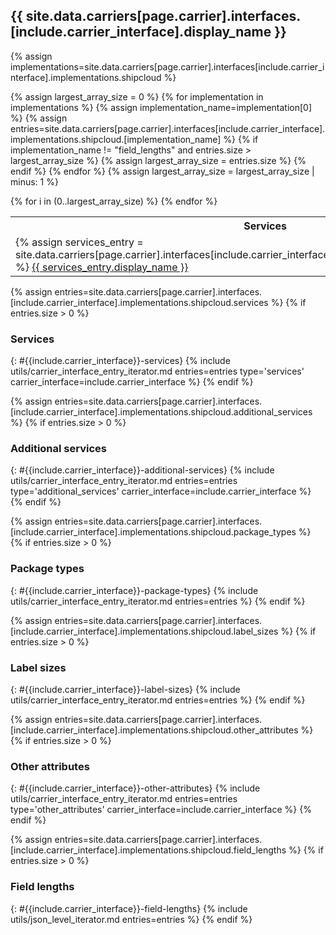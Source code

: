## {{ site.data.carriers[page.carrier].interfaces.[include.carrier_interface].display_name }}

{% assign implementations=site.data.carriers[page.carrier].interfaces[include.carrier_interface].implementations.shipcloud %}

{% assign largest_array_size = 0 %}
{% for implementation in implementations %}
    {% assign implementation_name=implementation[0] %}
    {% assign entries=site.data.carriers[page.carrier].interfaces[include.carrier_interface].implementations.shipcloud.[implementation_name] %}
    {% if implementation_name != "field_lengths" and entries.size > largest_array_size %}
        {% assign largest_array_size = entries.size %}
    {% endif %}
{% endfor %}
{% assign largest_array_size = largest_array_size | minus: 1 %}

<table class="table table-striped table-hover table-bordered">
    <tr>
        <th>Services</th>
        <th>Package types</th>
        <th>Additional services</th>
        <th>Other Attributes</th>
        <th>Label sizes</th>
    </tr>
    {% for i in (0..largest_array_size) %}
    <tr>
        <td>
            {% assign services_entry = site.data.carriers[page.carrier].interfaces[include.carrier_interface].implementations.shipcloud.services[i] %}
            <a href="#v2---{{ services_entry.key | replace: '_', '-' }}">
                {{ services_entry.display_name }}
            </a>
        </td>
        <td>
            {% assign package_type_entry = site.data.carriers[page.carrier].interfaces[include.carrier_interface].implementations.shipcloud.package_types[i] %}
            <a href="#v2---{{ package_type_entry.key | replace: '_', '-' }}">
                {{ package_type_entry.display_name }}
            </a>
        </td>
        <td>
            {% assign additional_services_entry = site.data.carriers[page.carrier].interfaces[include.carrier_interface].implementations.shipcloud.additional_services[i] %}
            <a href="#v2---{{ additional_services_entry.key | replace: '_', '-' }}">
                {{ additional_services_entry.display_name }}
            </a>
        </td>
        <td>
            {% assign other_attributes_entry = site.data.carriers[page.carrier].interfaces[include.carrier_interface].implementations.shipcloud.other_attributes[i] %}
            <a href="#v2---{{ other_attributes_entry.key | replace: '_', '-' }}">
                {{ other_attributes_entry.display_name }}
            </a>
        </td>
        <td>
            {% assign label_size_entry = site.data.carriers[page.carrier].interfaces[include.carrier_interface].implementations.shipcloud.label_sizes[i] %}
            <a href="#v2---{{ label_size_entry.key | replace: '_', '-' }}">
                {{ label_size_entry.display_name }}
            </a>
        </td>
    </tr>
    {% endfor %}
</table>

{% assign entries=site.data.carriers[page.carrier].interfaces.[include.carrier_interface].implementations.shipcloud.services %}
{% if entries.size > 0 %}
### Services
{: #{{include.carrier_interface}}-services}
{% include utils/carrier_interface_entry_iterator.md entries=entries type='services' carrier_interface=include.carrier_interface %}
{% endif %}

{% assign entries=site.data.carriers[page.carrier].interfaces.[include.carrier_interface].implementations.shipcloud.additional_services %}
{% if entries.size > 0 %}
### Additional services
{: #{{include.carrier_interface}}-additional-services}
{% include utils/carrier_interface_entry_iterator.md entries=entries type='additional_services' carrier_interface=include.carrier_interface %}
{% endif %}

{% assign entries=site.data.carriers[page.carrier].interfaces.[include.carrier_interface].implementations.shipcloud.package_types %}
{% if entries.size > 0 %}
### Package types
{: #{{include.carrier_interface}}-package-types}
{% include utils/carrier_interface_entry_iterator.md entries=entries %}
{% endif %}

{% assign entries=site.data.carriers[page.carrier].interfaces.[include.carrier_interface].implementations.shipcloud.label_sizes %}
{% if entries.size > 0 %}
### Label sizes
{: #{{include.carrier_interface}}-label-sizes}
{% include utils/carrier_interface_entry_iterator.md entries=entries %}
{% endif %}

{% assign entries=site.data.carriers[page.carrier].interfaces.[include.carrier_interface].implementations.shipcloud.other_attributes %}
{% if entries.size > 0 %}
### Other attributes
{: #{{include.carrier_interface}}-other-attributes}
{% include utils/carrier_interface_entry_iterator.md entries=entries type='other_attributes' carrier_interface=include.carrier_interface %}
{% endif %}

{% assign entries=site.data.carriers[page.carrier].interfaces.[include.carrier_interface].implementations.shipcloud.field_lengths %}
{% if entries.size > 0 %}
### Field lengths
{: #{{include.carrier_interface}}-field-lengths}
{% include utils/json_level_iterator.md entries=entries %}
{% endif %}
